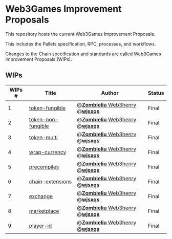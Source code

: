# Web3Games Improvement Proposals

This repository hosts the current Web3Games Improvement Proposals.

This includes the Pallets specification, RPC, processes, and workflows.

Changes to the Chain specification and standards are called Web3Games Improvement Proposals (WIPs).

## WIPs

|WIPs #   | Title  | Author  | Status  |
|---|---|---|---|
|1   | [token-fungible](https://github.com/web3gamesofficial/web3games-blockchain/tree/polkadot-v0.9.23/pallets/token-fungible) | @[**Zombieliu** Web3henry](https://github.com/Zombieliu) @[**wjsxqs**](https://github.com/wjsxqs) | Final |
|2   | [token-non-fungible](https://github.com/web3gamesofficial/web3games-blockchain/tree/polkadot-v0.9.23/pallets/token-non-fungible) | @[**Zombieliu** Web3henry](https://github.com/Zombieliu) @[**wjsxqs**](https://github.com/wjsxqs) | Final |
|3   | [token-multi](https://github.com/web3gamesofficial/web3games-blockchain/tree/polkadot-v0.9.23/pallets/token-multi) | @[**Zombieliu** Web3henry](https://github.com/Zombieliu) @[**wjsxqs**](https://github.com/wjsxqs) | Final |
|4   | [wrap-currency](https://github.com/web3gamesofficial/web3games-blockchain/tree/polkadot-v0.9.23/pallets/wrap-currency) | @[**Zombieliu** Web3henry](https://github.com/Zombieliu) @[**wjsxqs**](https://github.com/wjsxqs) | Final |
|5   | [precompiles](https://github.com/web3gamesofficial/web3games-blockchain/tree/polkadot-v0.9.23/precompiles) | @[**Zombieliu** Web3henry](https://github.com/Zombieliu) @[**wjsxqs**](https://github.com/wjsxqs) | Final |
|6   | [chain-extensions](https://github.com/web3gamesofficial/web3games-blockchain/tree/polkadot-v0.9.23/chain-extensions) | @[**Zombieliu** Web3henry](https://github.com/Zombieliu) @[**wjsxqs**](https://github.com/wjsxqs) | Final |
|7   | [exchange](https://github.com/web3gamesofficial/web3games-blockchain/tree/polkadot-v0.9.23/pallets/exchange) | @[**Zombieliu** Web3henry](https://github.com/Zombieliu) @[**wjsxqs**](https://github.com/wjsxqs) | Final |
|8   | [marketplace](https://github.com/web3gamesofficial/web3games-blockchain/tree/polkadot-v0.9.23/pallets/marketplace) | @[**Zombieliu** Web3henry](https://github.com/Zombieliu) @[**wjsxqs**](https://github.com/wjsxqs) | Final |
|9   | [player-id](https://github.com/web3gamesofficial/web3games-blockchain/tree/polkadot-v0.9.23/pallets/player-id) | @[**Zombieliu** Web3henry](https://github.com/Zombieliu) @[**wjsxqs**](https://github.com/wjsxqs) | Final |





